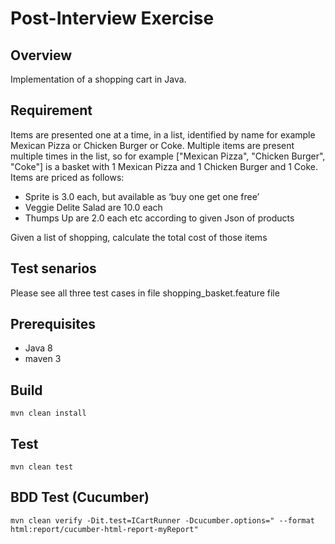 # Post-Interview Exercise

## Overview
Implementation of a shopping cart in Java.

## Requirement
Items are presented one at a time, in a list, identified by name for example   Mexican Pizza or Chicken Burger or Coke. Multiple items are present multiple times in the list, so for example ["Mexican Pizza", "Chicken Burger", "Coke"] is a basket with  1 Mexican Pizza and 1 Chicken Burger and 1 Coke.
Items are priced as follows: 
- Sprite is 3.0 each, but available as ‘buy one get one free’
- Veggie Delite Salad are 10.0 each
- Thumps Up are 2.0 each etc according to given Json of products

Given a list of shopping, calculate the total cost of those items

## Test senarios

 Please see all three test cases in file shopping_basket.feature file

## Prerequisites
- Java 8
- maven 3

## Build
`mvn clean install`

## Test
`mvn clean test`

## BDD Test (Cucumber)
`mvn clean verify -Dit.test=ICartRunner -Dcucumber.options=" --format html:report/cucumber-html-report-myReport"`
